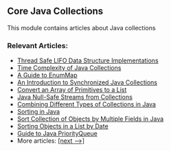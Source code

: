 ## Core Java Collections

This module contains articles about Java collections

### Relevant Articles: 
- [Thread Safe LIFO Data Structure Implementations](https://www.baeldung.com/java-lifo-thread-safe)
- [Time Complexity of Java Collections](https://www.baeldung.com/java-collections-complexity)
- [A Guide to EnumMap](https://www.baeldung.com/java-enum-map)
- [An Introduction to Synchronized Java Collections](https://www.baeldung.com/java-synchronized-collections)
- [Convert an Array of Primitives to a List](https://www.baeldung.com/java-primitive-array-to-list)
- [Java Null-Safe Streams from Collections](https://www.baeldung.com/java-null-safe-streams-from-collections)
- [Combining Different Types of Collections in Java](https://www.baeldung.com/java-combine-collections)
- [Sorting in Java](https://www.baeldung.com/java-sorting)
- [Sort Collection of Objects by Multiple Fields in Java](https://www.baeldung.com/java-sort-collection-multiple-fields)
- [Sorting Objects in a List by Date](https://www.baeldung.com/java-sort-list-by-date)
- [Guide to Java PriorityQueue](https://www.baeldung.com/java-priorityqueue)
- More articles: [[next -->]](/core-java-modules/core-java-collections-2)